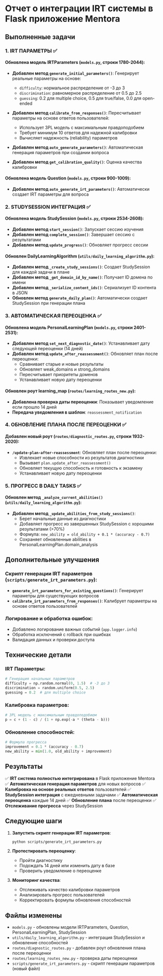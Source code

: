 # Отчет о интеграции IRT системы в Flask приложение Mentora

## Выполненные задачи

### 1. IRT ПАРАМЕТРЫ ✅

#### Обновлена модель IRTParameters (`models.py`, строки 1780-2044):
- **Добавлен метод `generate_initial_parameters()`**: Генерирует реальные параметры на основе:
  - `difficulty`: нормальное распределение от -3 до 3
  - `discrimination`: равномерное распределение от 0.5 до 2.5
  - `guessing`: 0.2 для multiple choice, 0.5 для true/false, 0.0 для open-ended

- **Добавлен метод `calibrate_from_responses()`**: Пересчитывает параметры на основе ответов пользователей:
  - Использует 3PL модель с максимальным правдоподобием
  - Требует минимум 10 ответов для надежной калибровки
  - Вычисляет надежность (reliability) параметров

- **Добавлен метод `auto_generate_parameters()`**: Автоматическая генерация параметров при создании вопроса

- **Добавлен метод `get_calibration_quality()`**: Оценка качества калибровки

#### Обновлена модель Question (`models.py`, строки 900-1009):
- **Добавлен метод `auto_generate_irt_parameters()`**: Автоматически создает IRT параметры для вопроса

### 2. STUDYSESSION ИНТЕГРАЦИЯ ✅

#### Обновлена модель StudySession (`models.py`, строки 2534-2608):
- **Добавлен метод `start_session()`**: Запускает сессию изучения
- **Добавлен метод `complete_session()`**: Завершает сессию с результатами
- **Добавлен метод `update_progress()`**: Обновляет прогресс сессии

#### Обновлен DailyLearningAlgorithm (`utils/daily_learning_algorithm.py`):
- **Добавлен метод `_create_study_sessions()`**: Создает StudySession для каждой задачи в плане
- **Добавлен метод `_get_domain_id_by_name()`**: Получает ID домена по имени
- **Добавлен метод `_serialize_content_ids()`**: Сериализует ID контента в JSON
- **Обновлен метод `generate_daily_plan()`**: Автоматически создает StudySession при генерации плана

### 3. АВТОМАТИЧЕСКАЯ ПЕРЕОЦЕНКА ✅

#### Обновлена модель PersonalLearningPlan (`models.py`, строки 2401-2531):
- **Добавлен метод `set_next_diagnostic_date()`**: Устанавливает дату следующей переоценки (14 дней)
- **Добавлен метод `update_after_reassessment()`**: Обновляет план после переоценки:
  - Сравнивает старые и новые результаты
  - Обновляет weak_domains и strong_domains
  - Пересчитывает приоритеты доменов
  - Устанавливает новую дату переоценки

#### Обновлен роут learning_map (`routes/learning_routes_new.py`):
- **Добавлена проверка даты переоценки**: Показывает уведомление если прошло 14 дней
- **Передача уведомления в шаблон**: `reassessment_notification`

### 4. ОБНОВЛЕНИЕ ПЛАНА ПОСЛЕ ПЕРЕОЦЕНКИ ✅

#### Добавлен новый роут (`routes/diagnostic_routes.py`, строки 1932-2020):
- **`/update-plan-after-reassessment`**: Обновляет план после переоценки:
  - Извлекает новые способности из результатов диагностики
  - Вызывает `plan.update_after_reassessment()`
  - Обновляет текущую способность и готовность к экзамену
  - Устанавливает новую дату переоценки

### 5. ПРОГРЕСС В DAILY TASKS ✅

#### Обновлен метод `_analyze_current_abilities()` (`utils/daily_learning_algorithm.py`):
- **Добавлен метод `_update_abilities_from_study_sessions()`**: 
  - Берет начальные данные из диагностики
  - Добавляет прогресс из завершенных StudySession с хорошими результатами (>70%)
  - Формула: `new_ability = old_ability + 0.1 * (accuracy - 0.7)`
  - Сохраняет обновленные abilities в PersonalLearningPlan.domain_analysis

## Дополнительные улучшения

### Скрипт генерации IRT параметров (`scripts/generate_irt_parameters.py`):
- **`generate_irt_parameters_for_existing_questions()`**: Генерирует параметры для существующих вопросов
- **`calibrate_irt_parameters_from_responses()`**: Калибрует параметры на основе ответов пользователей

### Логирование и обработка ошибок:
- Добавлено логирование важных событий (`app.logger.info`)
- Обработка исключений с rollback при ошибках
- Валидация данных и проверки доступа

## Технические детали

### IRT Параметры:
```python
# Генерация начальных параметров
difficulty = np.random.normal(0, 1.5)  # -3 до 3
discrimination = random.uniform(0.5, 2.5)
guessing = 0.2  # для multiple choice
```

### Калибровка параметров:
```python
# 3PL модель с максимальным правдоподобием
p = c + (1 - c) / (1 + np.exp(-a * (theta - b)))
```

### Обновление способностей:
```python
# Формула прогресса
improvement = 0.1 * (accuracy - 0.7)
new_ability = min(1.0, old_ability + improvement)
```

## Результаты

✅ **IRT система полностью интегрирована** в Flask приложение Mentora
✅ **Автоматическая генерация параметров** для новых вопросов
✅ **Калибровка на основе реальных ответов** пользователей
✅ **StudySession интеграция** с ежедневными задачами
✅ **Автоматическая переоценка** каждые 14 дней
✅ **Обновление плана** после переоценки
✅ **Отслеживание прогресса** через StudySession

## Следующие шаги

1. **Запустить скрипт генерации IRT параметров**:
   ```bash
   python scripts/generate_irt_parameters.py
   ```

2. **Протестировать переоценку**:
   - Пройти диагностику
   - Подождать 14 дней или изменить дату в базе
   - Проверить уведомление о переоценке

3. **Мониторинг качества**:
   - Отслеживать качество калибровки параметров
   - Анализировать прогресс пользователей
   - Корректировать формулы обновления способностей

## Файлы изменены

- `models.py` - обновлены модели IRTParameters, Question, PersonalLearningPlan, StudySession
- `utils/daily_learning_algorithm.py` - интеграция StudySession и обновление способностей
- `routes/diagnostic_routes.py` - добавлен роут обновления плана после переоценки
- `routes/learning_routes_new.py` - проверка даты переоценки
- `scripts/generate_irt_parameters.py` - скрипт генерации параметров (новый файл) 